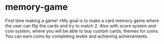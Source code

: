 # memory-game
First time making a game!
*My goal is to make a card memory game where the user can flip the cards and try to match 2. Also with score system and coin system, where you will be able to buy custom cards, themes for coins. You can earn coins by completing levels and achieving achievements.

